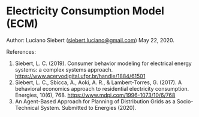 # Electricity Consumption Model (ECM)
Author: Luciano Siebert (siebert.luciano@gmail.com)  May 22, 2020.  

References: 
1) Siebert, L. C. (2019). Consumer behavior modeling for electrical energy systems: a complex systems approach. https://www.acervodigital.ufpr.br/handle/1884/61501 
2) Siebert, L. C., Sbicca, A., Aoki, A. R., &amp; Lambert-Torres, G. (2017). A behavioral economics approach to residential electricity consumption. Energies, 10(6), 768. https://www.mdpi.com/1996-1073/10/6/768 
3) An Agent-Based Approach for Planning of Distribution Grids as a Socio-Technical System. Submitted to Energies (2020).
